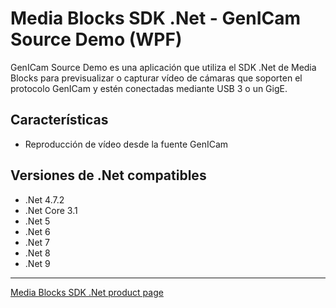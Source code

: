# Media Blocks SDK .Net - GenICam Source Demo (WPF)

GenICam Source Demo es una aplicación que utiliza el SDK .Net de Media Blocks para previsualizar o capturar vídeo de cámaras que soporten el protocolo GenICam y estén conectadas mediante USB 3 o un GigE.

## Características

- Reproducción de vídeo desde la fuente GenICam

## Versiones de .Net compatibles

- .Net 4.7.2
- .Net Core 3.1
- .Net 5
- .Net 6
- .Net 7
- .Net 8
- .Net 9

---

[Media Blocks SDK .Net product page](https://www.visioforge.com/media-blocks-sdk)
